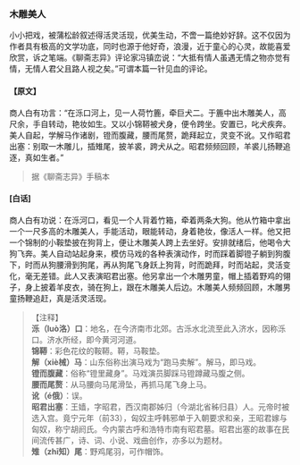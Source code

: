 <script type="text/javascript">
    var head = document.getElementsByTagName('head')[0];
    cssURL = '/public/liao.css';
    linkTag = document.createElement('link');
    linkTag.href = cssURL;
    linkTag.setAttribute('type','text/css');
    linkTag.setAttribute('rel','stylesheet');
    head.appendChild(linkTag);
</script>
### 木雕美人

小小把戏，被蒲松龄叙述得活灵活现，优美生动，不啻一篇绝妙好辞。这不仅因为作者具有极高的文学功底，同时也源于他好奇，浪漫，近于童心的心灵，故能喜爱欣赏，诉之笔端。《聊斋志异》评论家冯镇峦说：“大抵有情人虽遇无情之物亦觉有情，无情人君父且路人视之矣。”可谓本篇一针见血的评论。

#### 【原文】
<section>
商人白有功言：“在泺口河上，见一人荷竹簏，牵巨犬二。于簏中出木雕美人，高尺余，手自转动，艳妆如生。又以小锦鞯被犬身，便令跨坐。安置已，叱犬疾奔。美人自起，学解马作诸剧，镫而腹藏，腰而尾赘，跪拜起立，灵变不讹。又作昭君出塞：别取一木雕儿，插雉尾，披羊裘，跨犬从之。昭君频频回顾，羊裘儿扬鞭追逐，真如生者。”

</section>

> 据《聊斋志异》手稿本

#### [白话]
<aside>

商人白有功说：在泺河口，看见一个人背着竹箱，牵着两条大狗。他从竹箱中拿出一个一尺多高的木雕美人，手能活动，眼能转动，身着艳妆，像活人一样。他又把一个锦制的小鞍垫披在狗背上，便让木雕美人跨上去坐好。安排就绪后，他喝令大狗飞奔。美人自动站起身来，模仿马戏的各种表演动作，时而踩着脚镫子躺到狗腹下，时而从狗腰滑到狗尾，再从狗尾飞身跃上狗背，时而跪拜，时而站起，灵活变化，毫无差错。此人又表演昭君出塞。他另拿出一个木雕男童，帽上插着野鸡的翎子，身上披着羊皮衣，骑在狗上，跟在木雕美人后边。木雕美人频频回顾，木雕男童扬鞭追赶，真是活灵活现。

</aside>

> 【注释】  
<b>泺（luò洛）口</b>：地名，在今济南市北郊。古泺水北流至此入济水，因称泺口。济水所经，即今黄河河道。  
<b>锦鞯</b>：彩色花纹的鞍鞯。鞯，马鞍垫。  
<b>解（xiè械）马</b>：山东俗称出演马戏为“跑马卖解”。解马，即马戏。  
<b>镫而腹藏</b>：俗称“镫里藏身”。马戏演员脚踩马镫蹲藏马腹之侧。  
<b>腰而尾赘</b>：从马腰向马尾滑坠，再抓马尾飞身上马。  
<b>讹（é俄）</b>：误。  
<b>昭君出塞</b>：王嫱，字昭君，西汉南郡姊归（今湖北省秭归县）人。元帝时被选入宫。竟宁元年（前33），匈奴主呼韩邪单于入朝要求和亲，王昭君嫁与匈奴，称宁胡阏氏。今内蒙古呼和浩特市南有昭君墓。昭君出塞的故事在民间流传甚广，诗、词、小说、戏曲创作，亦多以为题材。  
<b>雉（zhī知）尾</b>：野鸡尾羽，可作帽饰。  
